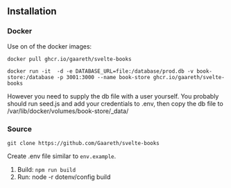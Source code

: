 ## Installation
### Docker
Use on of the docker images:

`docker pull ghcr.io/gaareth/svelte-books`

```docker run -it  -d -e DATABASE_URL=file:/database/prod.db -v book-store:/database -p 3001:3000 --name book-store ghcr.io/gaareth/svelte-books```

However you need to supply the db file with a user yourself. You probably should run seed.js and add your credentials to .env, then copy the db file to /var/lib/docker/volumes/book-store/_data/

### Source
`git clone https://github.com/Gaareth/svelte-books`

Create .env file similar to `env.example`.

1. Build: `npm run build`
2. Run: node -r dotenv/config build